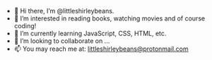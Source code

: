 - 👋 Hi there, I’m @littleshirleybeans.
- 👀 I’m interested in reading books, watching movies and of course coding!
- 🌱 I’m currently learning JavaScript, CSS, HTML, etc.
- 💞️ I’m looking to collaborate on ...
- 📫 You may reach me at: littleshirleybeans@protonmail.com

<!---
littleshirleybeans/littleshirleybeans is a ✨ special ✨ repository because its `README.md` (this file) appears on your GitHub profile.
You can click the Preview link to take a look at your changes.
--->
